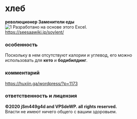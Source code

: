# хлеб
**революционер Заменители еды**  
![1](https://github.com/jSm449g4d/hleb/tree/master/assets/sample.jpg)
Разработано на основе этого Excel.  
https://seesaawiki.jp/soylent/  
### особенность
Поскольку в нем отсутствуют калории и углевод, его можно использовать для **кето** и **бодибилдинг**.  
### комментарий
https://huxiin.ga/wordpress/?p=1173  
### ответственность и лицензия
**©2020 jSm449g4d and VPSdeWP. all rights reserved.**  
Власти не имеют ничего общего с вашим здоровьем.  
